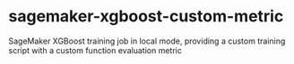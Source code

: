 # sagemaker-xgboost-custom-metric
SageMaker XGBoost training job in local mode, providing a custom training script with a custom function evaluation metric
